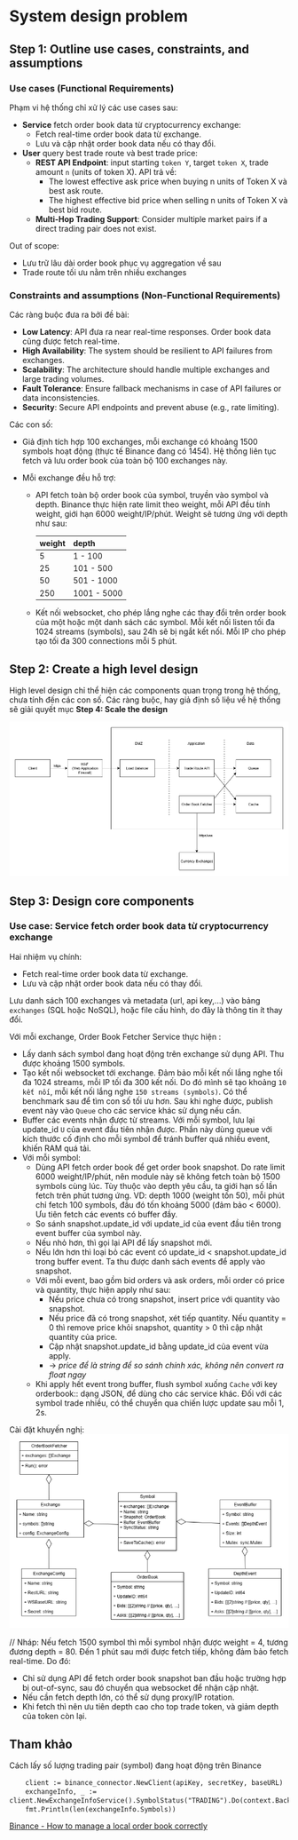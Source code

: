 # System design problem
## Step 1: Outline use cases, constraints, and assumptions
### Use cases (Functional Requirements)
Phạm vi hệ thống chỉ xử lý các use cases sau:
- **Service** fetch order book data từ cryptocurrency exchange:
    - Fetch real-time order book data từ exchange.
    - Lưu và cập nhật order book data nếu có thay đổi.
- **User** query best trade route và best trade price:
    - **REST API Endpoint**: input starting `token Y`, target `token X`, trade amount `n` (units of token X). API trả về:
        - The lowest effective ask price when buying n units of Token X và best ask route.
        - The highest effective bid price when selling n units of Token X và best bid route.
    - **Multi-Hop Trading Support**: Consider multiple market pairs if a direct trading pair does not exist.

Out of scope:
- Lưu trữ lâu dài order book phục vụ aggregation về sau
- Trade route tối ưu nằm trên nhiều exchanges

### Constraints and assumptions (Non-Functional Requirements)
Các ràng buộc đưa ra bởi đề bài:
- **Low Latency**: API đưa ra near real-time responses. Order book data cũng được fetch real-time.
- **High Availability**: The system should be resilient to API failures from exchanges.
- **Scalability**: The architecture should handle multiple exchanges and large trading volumes.
- **Fault Tolerance**: Ensure fallback mechanisms in case of API failures or data inconsistencies.
- **Security**: Secure API endpoints and prevent abuse (e.g., rate limiting).

Các con số:
- Giả định tích hợp 100 exchanges, mỗi exchange có khoảng
 1500 symbols hoạt động (thực tế Binance đang có 1454). 
 Hệ thống liên tục fetch và lưu order book của toàn bộ 100
 exchanges này.

- Mỗi exchange đều hỗ trợ:
    - API fetch toàn bộ order book của symbol, truyền vào symbol và depth. 
    Binance thực hiện rate limit theo weight, mỗi
 API đều tính weight, giới hạn 6000 weight/IP/phút. Weight
 sẽ tương ứng với depth như sau:

        | weight | depth       |
        | ------ | -------     |
        | 5      | 1 - 100     |
        | 25     | 101 - 500   |
        | 50     | 501 - 1000  |
        | 250    | 1001 - 5000 |
    - Kết nối websocket, cho phép lắng nghe các thay đổi 
    trên order book của một hoặc một danh sách các symbol. Mỗi kết nối listen tối đa 1024
 streams (symbols), sau 24h sẽ bị ngắt kết nối. Mỗi IP 
 cho phép tạo tối đa 300 connections mỗi 5 phút.

## Step 2: Create a high level design
High level design chỉ thể hiện các components quan trọng trong hệ thống, chưa tính đến các con số. Các ràng buộc, hay giả định số liệu về hệ thống sẽ giải quyết mục **Step 4: Scale the design**

![High level design](images/high_level_design.drawio.png)

## Step 3: Design core components

### Use case: Service fetch order book data từ cryptocurrency exchange
Hai nhiệm vụ chính:
- Fetch real-time order book data từ exchange.
- Lưu và cập nhật order book data nếu có thay đổi.

Lưu danh sách 100 exchanges và metadata (url, api key,...) vào bảng `exchanges` (SQL hoặc NoSQL), hoặc file cấu hình, 
do đây là thông tin ít thay đổi.

Với mỗi exchange, Order Book Fetcher Service thực hiện :
- Lấy danh sách symbol đang hoạt động trên exchange sử 
dụng API. Thu được khoảng 1500 symbols.
- Tạo kết nối websocket tới exchange. Đảm bảo mỗi kết 
 nối lắng nghe tối đa 1024 streams, mỗi IP tối đa 300 kết
 nối. Do đó mình sẽ tạo khoảng `10 kết nối`, mỗi kết nối 
 lắng nghe `150 streams (symbols)`. Có thể benchmark sau để
 tìm con số tối ưu hơn. Sau khi nghe được, publish event này vào `Queue` cho các service khác sử dụng nếu cần.
- Buffer các events nhận được từ streams. Với mỗi symbol, 
lưu lại update_id `U` của event đầu tiên nhận được. Phần này dùng queue với kích thước cố định cho mỗi symbol để tránh buffer quá nhiều event, khiến RAM quá tải.
- Với mỗi symbol:
    - Dùng API fetch order book để get order book snapshot. Do rate limit 6000 weight/IP/phút, nên module này sẽ không fetch toàn bộ 1500 symbols cùng lúc. Tùy thuộc vào depth yêu cầu, ta giới hạn số lần fetch trên phút tương ứng. VD: depth 1000 (weight tốn 50), mỗi phút chỉ fetch 100 symbols, đâu đó tốn khoảng 5000 (đảm bảo < 6000). Ưu tiên fetch các events có buffer đầy.
    - So sánh snapshot.update_id với update_id của event đầu tiên trong event buffer của symbol này.
    - Nếu nhỏ hơn, thì gọi lại API để lấy snapshot mới.
    - Nếu lớn hơn thì loại bỏ các event có update_id < snapshot.update_id trong buffer event. Ta thu được 
    danh sách events để apply vào snapshot.
    - Với mỗi event, bao gồm bid orders và ask orders, mỗi order có price và quantity, thực hiện apply như sau:
        - Nếu price chưa có trong snapshot, insert price với quantity vào snapshot.
        - Nếu price đã có trong snapshot, xét tiếp quantity. Nếu quantity = 0 thì remove price khỏi snapshot, quantity > 0 thì cập nhật quantity của price.
        - Cập nhật snapshot.update_id bằng update_id của event vừa apply.
        - -> *price để là string để so sánh chính xác, không nên convert ra float ngay*
    - Khi apply hết event trong buffer, flush symbol xuống `Cache` với key orderbook:<exchange>:<symbol> dạng JSON, để dùng cho các service khác. Đối với các symbol trade nhiều, có thể chuyển qua chiến lược update sau mỗi 1, 2s.

Cài đặt khuyến nghị:
![Class diagram order fetcher](images/order_fetcher.drawio.png)

// Nháp:
Nếu fetch 1500 symbol thì mỗi symbol 
nhận được weight = 4, tương đương depth = 80. Đến 1 phút sau mới được fetch 
tiếp, không đảm bảo fetch real-time. Do đó: 
- Chỉ sử dụng API để fetch order book snapshot ban đầu hoặc trường hợp bị 
out-of-sync, sau đó chuyển qua websocket để nhận cập nhật. 
- Nếu cần fetch depth lớn, có thể sử dụng proxy/IP rotation.
- Khi fetch thì nên ưu tiên depth cao cho top trade token, và giảm depth của 
token còn lại.

## Tham khảo
Cách lấy số lượng trading pair (symbol) đang hoạt động trên Binance
```
	client := binance_connector.NewClient(apiKey, secretKey, baseURL)
	exchangeInfo, _ := client.NewExchangeInfoService().SymbolStatus("TRADING").Do(context.Background())
	fmt.Println(len(exchangeInfo.Symbols))
```

[Binance - How to manage a local order book correctly](https://developers.binance.com/docs/derivatives/usds-margined-futures/websocket-market-streams/How-to-manage-a-local-order-book-correctly)

